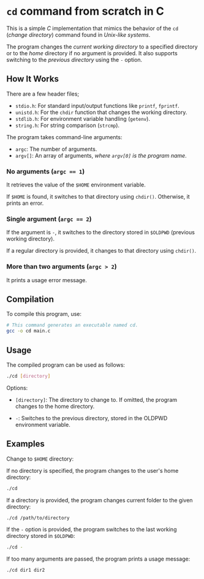 # `cd` command from scratch in C

This is a simple _C_ implementation that mimics the behavior of the `cd` (_change directory_) command found in _Unix-like systems_.

The program changes the _current working directory_ to a specified directory or to the _home_ directory if no argument is provided. It also supports switching to the _previous directory_ using the `-` option.

## How It Works

There are a few header files;

- `stdio.h`: For standard input/output functions like `printf`, `fprintf`.
- `unistd.h`: For the `chdir` function that changes the working directory.
- `stdlib.h`: For environment variable handling (`getenv`).
- `string.h`: For string comparison (`strcmp`).

The program takes command-line arguments:

- `argc`: The number of arguments.
- `argv[]`: An array of arguments, _where `argv[0]` is the program name_.

### No arguments (`argc == 1`)

It retrieves the value of the `$HOME` environment variable.

If `$HOME` is found, it switches to that directory using `chdir()`. Otherwise, it prints an error.

### Single argument (`argc == 2`)

If the argument is `-`, it switches to the directory stored in `$OLDPWD` (previous working directory).

If a regular directory is provided, it changes to that directory using `chdir()`.

### More than two arguments (`argc > 2`)

It prints a usage error message.

## Compilation

To compile this program, use:

```bash
# This command generates an executable named cd.
gcc -o cd main.c
```

## Usage

The compiled program can be used as follows:

```bash
./cd [directory]
```

Options:

- `[directory]`: The directory to change to. If omitted, the program changes to the home directory.

- `-`: Switches to the previous directory, stored in the OLDPWD environment variable.

## Examples

Change to `$HOME` directory:

If no directory is specified, the program changes to the user's home directory:

```bash
./cd
```

If a directory is provided, the program changes current folder to the given directory:

```bash
./cd /path/to/directory
```

If the `-` option is provided, the program switches to the last working directory stored in `$OLDPWD`:

```bash
./cd -
```

If too many arguments are passed, the program prints a usage message:

```bash
./cd dir1 dir2
```
